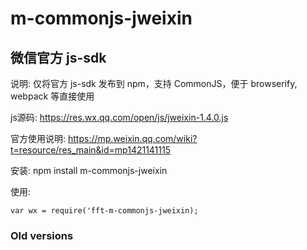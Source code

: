 # m-commonjs-jweixin
微信官方 js-sdk
----

说明: 仅将官方 js-sdk 发布到 npm，支持 CommonJS，便于 browserify, webpack 等直接使用

js源码: https://res.wx.qq.com/open/js/jweixin-1.4.0.js

官方使用说明: https://mp.weixin.qq.com/wiki?t=resource/res_main&id=mp1421141115

安装:
    npm install m-commonjs-jweixin
    
使用:
    
    var wx = require('fft-m-commonjs-jweixin);

### Old versions
